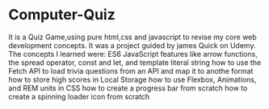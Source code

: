# Computer-Quiz
It is a Quiz Game,using pure html,css and javascript to revise my core web development concepts.
It was a project guided by james Quick on Udemy.
The concepts I learned were:
ES6 JavaScript features like arrow functions, the spread operator, const and let, and template literal string
how to use the Fetch API to load trivia questions from an API and map it to anothe format
how to store high scores in Local Storage
how to use Flexbox, Animations, and REM units in CSS
how to create a progress bar from scratch
how to create a spinning loader icon from scratch
